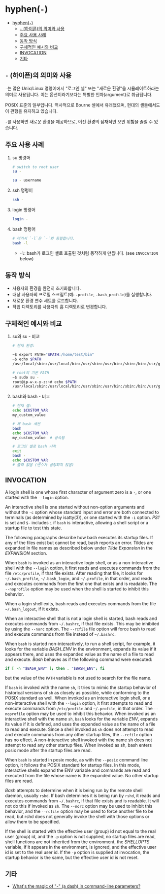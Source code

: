 # hyphen(`-`)

- [hyphen(`-`)](#hyphen-)
    - [`-` (하이픈)의 의미와 사용](#--하이픈의-의미와-사용)
    - [주요 사용 사례](#주요-사용-사례)
    - [동작 방식](#동작-방식)
    - [구체적인 예시와 비교](#구체적인-예시와-비교)
    - [INVOCATION](#invocation)
    - [기타](#기타)

## `-` (하이픈)의 의미와 사용

`-`는 많은 Unix/Linux 명령어에서 "로그인 셸" 또는 "새로운 환경"을 시뮬레이트하라는 의미로 사용됩니다.
이는 옵션이라기보다는 특별한 인자(argument)로 취급됩니다.

POSIX 표준의 일부입니다. 역사적으로 Bourne 셸에서 유래했으며, 현대의 셸들에서도 이 관행을 유지하고 있습니다.

`-`를 사용하면 새로운 환경을 제공하므로, 이전 환경의 잠재적인 보안 위험을 줄일 수 있습니다.

## 주요 사용 사례

1. su 명령어

    ```sh
    # switch to root user
    su -

    su - username
    ```

2. ssh 명령어

    ```sh
    ssh -
    ```

3. login 명령어

    ```sh
    login -
    ```

4. bash 명령어

    ```sh
    # 여기서 `-l`은 `-`와 동일합니다.
    bash -l
    ```

    - `-l`: bash가 로그인 셸로 호출된 것처럼 동작하게 만듭니다. (see `INVOCATION` below)

## 동작 방식

- 사용자의 환경을 완전히 초기화합니다.
- 대상 사용자의 프로필 스크립트(예: `.profile`, `.bash_profile`)를 실행합니다.
- 새로운 환경 변수 세트를 로드합니다.
- 작업 디렉토리를 사용자의 홈 디렉토리로 변경합니다.

## 구체적인 예시와 비교

1. su와 su - 비교

    ```sh
    # 현재 환경:

    ~$ export PATH="$PATH:/home/test/bin"
    ~$ echo $PATH
    /usr/local/sbin:/usr/local/bin:/usr/sbin:/usr/bin:/sbin:/bin:/usr/games:/usr/local/games:/snap/bin:/home/test/bin

    # root의 기본 PATH
    ~$ sudo su -
    root@ip-w-x-y-z:~# echo $PATH
    /usr/local/sbin:/usr/local/bin:/usr/sbin:/usr/bin:/sbin:/bin:/usr/games:/usr/local/games:/snap/bin # root의 기본 PATH
    ```

2. bash와 bash - 비교

    ```sh
    # 현재 셸:
    echo $CUSTOM_VAR
    my_custom_value

    # 새 bash 세션
    bash
    echo $CUSTOM_VAR
    my_custom_value  # 상속됨

    # 로그인 셸로 bash 시작
    exit
    bash -
    echo $CUSTOM_VAR
    # 출력 없음 (변수가 설정되지 않음)
    ```

## INVOCATION

A login shell is one whose first character of argument zero is a `-`, or one started with the `--login` option.

An interactive shell is one started without non-option arguments and without the `-c` option whose standard input and error are both connected to terminals (as determined by isatty(3)), or one started with the `-i` option.
*PS1* is set and `$-` includes `i` if `bash` is interactive, allowing a shell script or a startup file to test this state.

The following paragraphs describe how bash executes its startup files.  If any of the files exist but cannot be read, bash reports an error.  Tildes are expanded in file names as described below under *Tilde Expansion* in the *EXPANSION* section.

When `bash` is invoked as an interactive login shell, or as a non-interactive shell with the `--login` option, it first reads and executes commands from the file `/etc/profile`, if that file exists. After reading that file, it looks for `~/.bash_profile`, `~/.bash_login`, and `~/.profile`, in that order, and reads and executes commands from the first one that exists and is readable. The `--noprofile` option may be used when the shell is started to inhibit this behavior.

When a login shell exits, bash reads and executes commands from the file `~/.bash_logout`, if it exists.

When an interactive shell that is not a login shell is started, bash reads and executes commands from `~/.bashrc`, if that file exists. This may be inhibited by using the `--norc` option. The `--rcfile` file option will force bash to read and execute commands from file instead of `~/.bashrc`.

When `bash` is started non-interactively, to run a shell script, for example, it looks for the variable *BASH_ENV* in the environment, expands its value if it appears there, and uses the expanded value as the name of a file to read and execute. *Bash* behaves as if the following command were executed:

```sh
if [ -n "$BASH_ENV" ]; then . "$BASH_ENV"; fi
```

but the value of the `PATH` variable is not used to search for the file name.

If `bash` is invoked with the name `sh`, it tries to mimic the startup behavior of historical versions of `sh` as closely as possible, while conforming to the POSIX standard as well. When invoked as an interactive login shell, or a non-interactive shell with the `--login` option, it first attempts to read and execute commands from `/etc/profile` and `~/.profile`, in that order. The `--noprofile` option may be used to inhibit this behavior.  When invoked as an interactive shell with the name `sh`, `bash` looks for the variable *ENV*, expands its value if it is defined, and uses the expanded value as the name of a file to read and execute. Since a shell invoked as `sh` does not attempt to read and execute commands from any other startup files, the `--rcfile` option has no effect. A non-interactive shell invoked with the name sh does not attempt to read any other startup files.  When invoked as sh, bash enters posix mode after the startup files are read.

When `bash` is started in posix mode, as with the `--posix` command line option, it follows the POSIX standard for startup files.  In this mode, interactive shells expand the ENV variable and commands are read and executed from the file whose name is the expanded value.  No other startup files are read.

*Bash* attempts to determine when it is being run by the remote shell daemon, usually `rshd`.  If bash determines it is being run by `rshd`, it reads and executes commands from `~/.bashrc`, if that file exists and is readable. It will not do this if invoked as `sh`. The `--norc` option may be used to inhibit this behavior, and the `--rcfile` option may be used to force another file to be read, but rshd does not generally invoke the shell with those options or allow them to be specified.

If the shell is started with the effective user (group) id not equal to the real user (group) id, and the `-p` option is not supplied, no startup files are read, shell functions are not inherited from the environment, the *SHELLOPTS* variable, if it appears in the environment, is ignored, and the effective user id is set to the real user id. If the `-p` option is supplied at invocation, the startup behavior is the same, but the effective user id is not reset.

## 기타

- [What's the magic of "-" (a dash) in command-line parameters?](https://stackoverflow.com/questions/8045479/whats-the-magic-of-a-dash-in-command-line-parameters)
